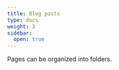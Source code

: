 ```yaml
---
title: Blog posts
type: docs
weight: 3
sidebar:
  open: true
---
```


Pages can be organized into folders.